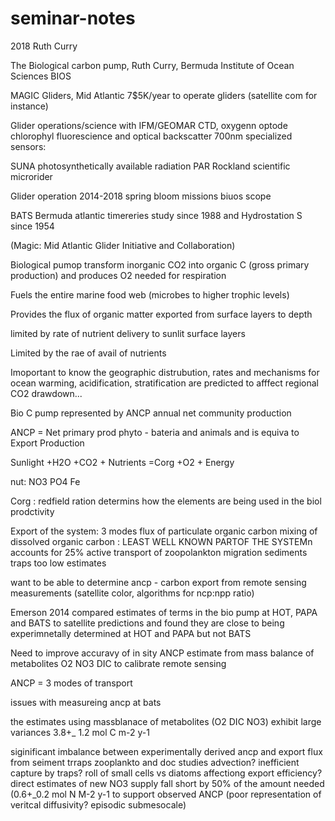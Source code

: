 # seminar-notes

2018
Ruth Curry

The Biological carbon pump, Ruth Curry, Bermuda Institute of Ocean Sciences BIOS

MAGIC Gliders, Mid Atlantic
7$5K/year to operate gliders (satellite com for instance)

Glider operations/science with IFM/GEOMAR
CTD, oxygenn optode chlorophyl fluorescience and optical backscatter 700nm
specialized sensors:

SUNA
photosynthetically available radiation PAR
Rockland scientific microrider

Glider operation 2014-2018
spring bloom missions
biuos scope

BATS Bermuda atlantic timereries study since 1988 and Hydrostation S since 1954

(Magic: Mid Atlantic Glider Initiative and Collaboration)

Biological pumop
transform inorganic CO2 into organic C (gross primary production) and produces O2 needed for respiration

Fuels the entire marine food web (microbes to higher trophic levels)

Provides the flux of organic matter exported from surface layers to depth

limited by rate of nutrient delivery to sunlit surface layers

Limited by the rae of avail of nutrients

Imoportant to know the geographic distrubution, rates and mechanisms for ocean warming, acidification, stratification are predicted to afffect regional CO2 drawdown...

Bio C pump represented by ANCP annual net community production

ANCP = Net primary prod phyto - bateria and animals and is equiva to Export Production

Sunlight +H2O +CO2 + Nutrients =Corg +O2 + Energy

nut: NO3 PO4 Fe

Corg : redfield ration determins how the elements are being used in the biol prodctivity

Export of the system:  3 modes 
flux of particulate organic carbon
mixing of dissolved organic carbon : LEAST WELL KNOWN PARTOF THE SYSTEMn accounts for 25%
active transport of zoopolankton migration sediments traps too low estimates

want to be able to determine ancp - carbon export from remote sensing measurements (satellite color, algorithms for ncp:npp ratio)

Emerson 2014 compared estimates of terms in the bio pump at HOT, PAPA and BATS to satellite predictions and found they are close to being experimnetally determined at HOT and PAPA but not BATS

Need to improve accuravy of in sity ANCP estimate from mass balance of metabolites O2 NO3 DIC to calibrate remote sensing

ANCP = 3 modes of transport 

issues with measureing ancp at bats

the estimates using massblanace of metabolites (O2 DIC NO3) exhibit large variances 3.8+_ 1.2 mol C m-2 y-1

siginificant imbalance between experimentally derived ancp and export flux from seiment trraps zooplankto and doc studies
advection?
inefficient capture by traps?
roll of small cells vs diatoms affectiong export efficiency?
direct estimates of new NO3 supply fall short by 50% of the amount needed (0.6+_0.2 mol N M-2 y-1 to support observed ANCP (poor representation of veritcal diffusivity? episodic submesocale)

